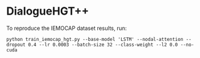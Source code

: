 # DialogueHGT++

To reproduce the IEMOCAP dataset results, run:
```
python train_iemocap_hgt.py --base-model 'LSTM' --nodal-attention --dropout 0.4 --lr 0.0003 --batch-size 32 --class-weight --l2 0.0 --no-cuda
```
